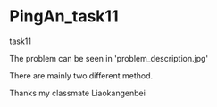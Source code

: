 # PingAn_task11
task11

The problem can be seen in 'problem_description.jpg'

There are mainly two different method.

Thanks my classmate Liaokangenbei
